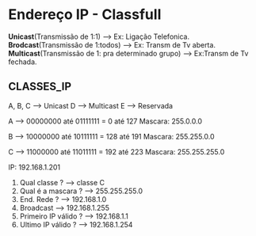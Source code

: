# Endereço IP - Classfull

**Unicast**(Transmissão de 1:1) --> Ex: Ligação Telefonica.
**Brodcast**(Transmissão de 1:todos) --> Ex: Transm de Tv aberta.
**Multicast**(Transmissão de 1: pra determinado grupo) --> Ex:Transm de Tv fechada.


## CLASSES_IP

A, B, C --> Unicast
D       --> Multicast
E       --> Reservada

A --> 00000000 até 01111111 = 0 até 127 
Mascara: 255.0.0.0

B --> 10000000 até 10111111 = 128 até 191
Mascara: 255.255.0.0

C --> 11000000 até 11011111 = 192 até 223
Mascara: 255.255.255.0


IP: 192.168.1.201
1) Qual classe ? --> classe C
2) Qual é a mascara ? --> 255.255.255.0
3) End. Rede ? --> 192.168.1.0
4) Broadcast --> 192.168.1.255 
5) Primeiro IP válido ? --> 192.168.1.1
6) Ultimo IP válido ? --> 192.168.1.254